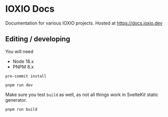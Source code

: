 # IOXIO Docs

Documentation for various IOXIO projects. Hosted at https://docs.ioxio.dev

## Editing / developing

You will need

- Node 18.x
- PNPM 8.x

```shell
pre-commit install
```

```shell
pnpm run dev
```

Make sure you test `build` as well, as not all things work in SvelteKit static generator.

```shell
pnpm run build
```
